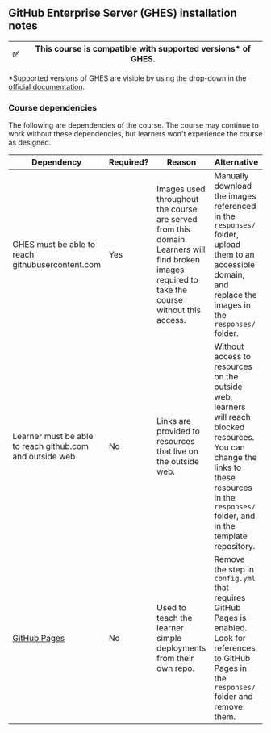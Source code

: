 ## GitHub Enterprise Server (GHES) installation notes

✅ | This course is compatible with supported versions* of GHES.
--- | ---

*Supported versions of GHES are visible by using the drop-down in the [official documentation](https://help.github.com/enterprise/).

### Course dependencies

The following are dependencies of the course. The course may continue to work without these dependencies, but learners won't experience the course as designed.

| Dependency                                                                                                               | Required? | Reason                                                                                                                                           | Alternative                                                                                                                                                                                    |
|--------------------------------------------------------------------------------------------------------------------------|-----------|--------------------------------------------------------------------------------------------------------------------------------------------------|------------------------------------------------------------------------------------------------------------------------------------------------------------------------------------------------|
| GHES must be able to reach githubusercontent.com                                                                         | Yes       | Images used throughout the course are served from this domain. Learners will find broken images required to take the course without this access. | Manually download the images referenced in the `responses/` folder, upload them to an accessible domain, and replace the images in the `responses/` folder.                                    |
| Learner must be able to reach github.com and outside web                                                                 | No        | Links are provided to resources that live on the outside web.                                                                                    | Without access to resources on the outside web, learners will reach blocked resources. You can change the links to these resources in the `responses/` folder, and in the template repository. |
| [GitHub Pages](https://help.github.com/en/enterprise/2.16/admin/installation/configuring-github-pages-on-your-appliance) | No        | Used to teach the learner simple deployments from their own repo.                                                                                | Remove the step in `config.yml` that requires GitHub Pages is enabled. Look for references to GitHub Pages in the `responses/` folder and remove them.                                         |
